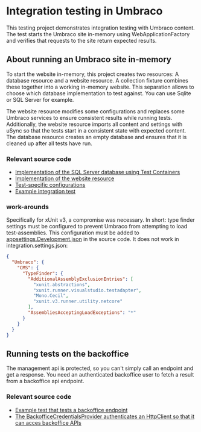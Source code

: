 # Integration testing in Umbraco

This testing project demonstrates integration testing with Umbraco content. The test starts the Umbraco site in-memory using WebApplicationFactory and verifies that requests to the site return expected results.

## About running an Umbraco site in-memory

To start the website in-memory, this project creates two resources: A database resource and a website resource. A collection fixture combines these together into a working in-memory website. This separation allows to choose which database implementation to test against. You can use Sqlite or SQL Server for example.

The website resource modifies some configurations and replaces some Umbraco services to ensure consistent results while running tests. Additionally, the website resource imports all content and settings with uSync so that the tests start in a consistent state with expected content. The database resource creates an empty database and ensures that it is cleaned up after all tests have run.

### Relevant source code

- [Implementation of the SQL Server database using Test Containers](./Database/SqlServerDatabase.cs)
- [Implementation of the website resource](./Website/WebsiteResource.cs)
- [Test-specific configurations](./integration.settings.json)
- [Example integration test](./HomepageTests.cs)

### work-arounds

Specifically for xUnit v3, a compromise was necessary. In short: type finder settings must be configured to prevent Umbraco from attempting to load test-assemblies. This configuration must be added to [appsettings.Development.json](../../src/TestingExample.Website/appsettings.Development.json) in the source code. It does not work in integration.settings.json:

```json
{
  "Umbraco": {
    "CMS": {
      "TypeFinder": {
        "AdditionalAssemblyExclusionEntries": [
          "xunit.abstractions",
          "xunit.runner.visualstudio.testadapter",
          "Mono.Cecil",
          "xunit.v3.runner.utility.netcore"
        ],
        "AssembliesAcceptingLoadExceptions": "*"
      }
    }
  }
}
```

## Running tests on the backoffice

The management api is protected, so you can't simply call an endpoint and get a response. You need an authenticated backoffice user to fetch a result from a backoffice api endpoint.

### Relevant source code
- [Example test that tests a backoffice endpoint](./BackofficeApiTests.cs)
- [The BackofficeCredentialsProvider authenticates an HttpClient so that it can acces backoffice APIs](./Website/BackofficeCredentialsProvider.cs)